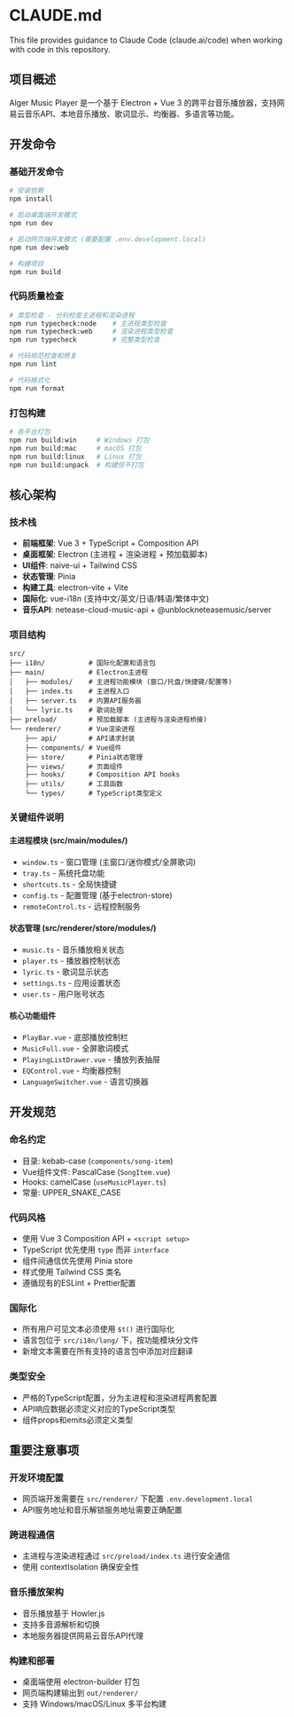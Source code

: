 # CLAUDE.md

This file provides guidance to Claude Code (claude.ai/code) when working with code in this repository.

## 项目概述

Alger Music Player 是一个基于 Electron + Vue 3 的跨平台音乐播放器，支持网易云音乐API、本地音乐播放、歌词显示、均衡器、多语言等功能。

## 开发命令

### 基础开发命令
```bash
# 安装依赖
npm install

# 启动桌面端开发模式
npm run dev

# 启动网页端开发模式 (需要配置 .env.development.local)
npm run dev:web

# 构建项目
npm run build
```

### 代码质量检查
```bash
# 类型检查 - 分别检查主进程和渲染进程
npm run typecheck:node    # 主进程类型检查
npm run typecheck:web     # 渲染进程类型检查  
npm run typecheck         # 完整类型检查

# 代码规范检查和修复
npm run lint

# 代码格式化
npm run format
```

### 打包构建
```bash
# 各平台打包
npm run build:win     # Windows 打包
npm run build:mac     # macOS 打包
npm run build:linux   # Linux 打包
npm run build:unpack  # 构建但不打包
```

## 核心架构

### 技术栈
- **前端框架**: Vue 3 + TypeScript + Composition API
- **桌面框架**: Electron (主进程 + 渲染进程 + 预加载脚本)
- **UI组件**: naive-ui + Tailwind CSS
- **状态管理**: Pinia
- **构建工具**: electron-vite + Vite
- **国际化**: vue-i18n (支持中文/英文/日语/韩语/繁体中文)
- **音乐API**: netease-cloud-music-api + @unblockneteasemusic/server

### 项目结构
```
src/
├── i18n/           # 国际化配置和语言包
├── main/           # Electron主进程
│   ├── modules/    # 主进程功能模块 (窗口/托盘/快捷键/配置等)
│   ├── index.ts    # 主进程入口
│   ├── server.ts   # 内置API服务器
│   └── lyric.ts    # 歌词处理
├── preload/        # 预加载脚本 (主进程与渲染进程桥接)
└── renderer/       # Vue渲染进程
    ├── api/        # API请求封装
    ├── components/ # Vue组件
    ├── store/      # Pinia状态管理
    ├── views/      # 页面组件
    ├── hooks/      # Composition API hooks
    ├── utils/      # 工具函数
    └── types/      # TypeScript类型定义
```

### 关键组件说明

#### 主进程模块 (src/main/modules/)
- `window.ts` - 窗口管理 (主窗口/迷你模式/全屏歌词)
- `tray.ts` - 系统托盘功能
- `shortcuts.ts` - 全局快捷键
- `config.ts` - 配置管理 (基于electron-store)
- `remoteControl.ts` - 远程控制服务

#### 状态管理 (src/renderer/store/modules/)
- `music.ts` - 音乐播放相关状态
- `player.ts` - 播放器控制状态  
- `lyric.ts` - 歌词显示状态
- `settings.ts` - 应用设置状态
- `user.ts` - 用户账号状态

#### 核心功能组件
- `PlayBar.vue` - 底部播放控制栏
- `MusicFull.vue` - 全屏歌词模式
- `PlayingListDrawer.vue` - 播放列表抽屉
- `EQControl.vue` - 均衡器控制
- `LanguageSwitcher.vue` - 语言切换器

## 开发规范

### 命名约定
- 目录: kebab-case (`components/song-item`)
- Vue组件文件: PascalCase (`SongItem.vue`)
- Hooks: camelCase (`useMusicPlayer.ts`)
- 常量: UPPER_SNAKE_CASE

### 代码风格
- 使用 Vue 3 Composition API + `<script setup>`
- TypeScript 优先使用 `type` 而非 `interface`
- 组件间通信优先使用 Pinia store
- 样式使用 Tailwind CSS 类名
- 遵循现有的ESLint + Prettier配置

### 国际化
- 所有用户可见文本必须使用 `$t()` 进行国际化
- 语言包位于 `src/i18n/lang/` 下，按功能模块分文件
- 新增文本需要在所有支持的语言包中添加对应翻译

### 类型安全
- 严格的TypeScript配置，分为主进程和渲染进程两套配置
- API响应数据必须定义对应的TypeScript类型
- 组件props和emits必须定义类型

## 重要注意事项

### 开发环境配置
- 网页端开发需要在 `src/renderer/` 下配置 `.env.development.local`
- API服务地址和音乐解锁服务地址需要正确配置

### 跨进程通信
- 主进程与渲染进程通过 `src/preload/index.ts` 进行安全通信
- 使用 contextIsolation 确保安全性

### 音乐播放架构
- 音乐播放基于 Howler.js
- 支持多音源解析和切换
- 本地服务器提供网易云音乐API代理

### 构建和部署
- 桌面端使用 electron-builder 打包
- 网页端构建输出到 `out/renderer/`
- 支持 Windows/macOS/Linux 多平台构建